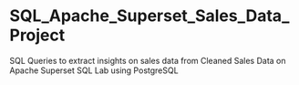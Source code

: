# SQL_Apache_Superset_Sales_Data_Project
SQL Queries to extract insights on sales data from Cleaned Sales Data on  Apache Superset SQL Lab using PostgreSQL
